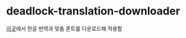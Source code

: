 # deadlock-translation-downloader

[이곳](https://gall.dcinside.com/mgallery/board/view/?id=deadlock&no=1034)에서 한글 번역과 맞춤 폰트를 다운로드해 적용함
